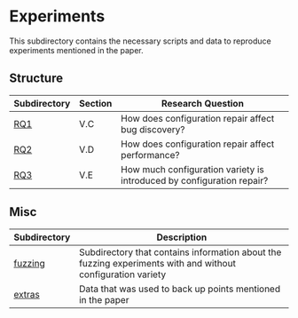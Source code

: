 # Experiments
This subdirectory contains the necessary scripts and data to reproduce experiments
mentioned in the paper.

## Structure
|Subdirectory|Section|Research Question|
|----|----|----|
|[RQ1](RQ1)|V.C|How does configuration repair affect bug discovery?|
|[RQ2](RQ2)|V.D|How does configuration repair affect performance?|
|[RQ3](RQ3)|V.E|How much configuration variety is introduced by configuration repair?|

## Misc
|Subdirectory|Description|
|----|----|
|[fuzzing](fuzzing)|Subdirectory that contains information about the fuzzing experiments with and without configuration variety|
|[extras](extras)|Data that was used to back up points mentioned in the paper|
